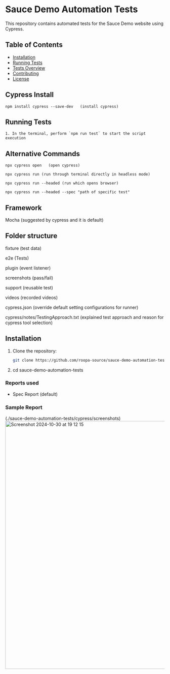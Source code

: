 
# Sauce Demo Automation Tests

This repository contains automated tests for the Sauce Demo website using Cypress.

## Table of Contents

- [Installation](#installation)
- [Running Tests](#running-tests)
- [Tests Overview](#tests-overview)
- [Contributing](#contributing)
- [License](#license)

Cypress Install
---------------
```npm init
npm install cypress --save-dev   (install cypress)
```

## Running Tests
```
1. In the terminal, perform `npm run test` to start the script execution
```

## Alternative Commands
```npx cypress open   (open cypress)```

```npx cypress run (run through terminal directly in headless mode)```

```npx cypress run --headed (run which opens browser)```

```npx cypress run --headed --spec "path of specific test"```


Framework
----------
Mocha (suggested by cypress and it is default)


Folder structure
----------------
fixture (test data)

e2e (Tests)

plugin (event listener)

screenshots (pass/fail)

support (reusable test)

videos  (recorded videos)

cypress.json (override default setting configurations for runner)

cypress/notes/TestingApproach.txt  (explained test approach and reason for cypress tool selection)



## Installation

1. Clone the repository:
   ```bash
   git clone https://github.com/roopa-source/sauce-demo-automation-tests.git
 2.  cd  sauce-demo-automation-tests


### Reports used
- Spec Report (default)

### Sample Report 
(./sauce-demo-automation-tests/cypress/screenshots)
<img width="780" alt="Screenshot 2024-10-30 at 19 12 15" src="https://github.com/user-attachments/assets/13f72430-31b4-4d71-ac86-ddf6977ca126">

